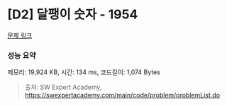 # [D2] 달팽이 숫자 - 1954 

[문제 링크](https://swexpertacademy.com/main/code/problem/problemDetail.do?contestProbId=AV5PobmqAPoDFAUq) 

### 성능 요약

메모리: 19,924 KB, 시간: 134 ms, 코드길이: 1,074 Bytes



> 출처: SW Expert Academy, https://swexpertacademy.com/main/code/problem/problemList.do